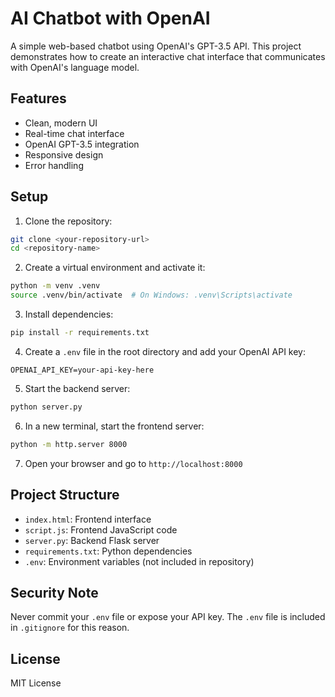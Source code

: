 # AI Chatbot with OpenAI

A simple web-based chatbot using OpenAI's GPT-3.5 API. This project demonstrates how to create an interactive chat interface that communicates with OpenAI's language model.

## Features

- Clean, modern UI
- Real-time chat interface
- OpenAI GPT-3.5 integration
- Responsive design
- Error handling

## Setup

1. Clone the repository:
```bash
git clone <your-repository-url>
cd <repository-name>
```

2. Create a virtual environment and activate it:
```bash
python -m venv .venv
source .venv/bin/activate  # On Windows: .venv\Scripts\activate
```

3. Install dependencies:
```bash
pip install -r requirements.txt
```

4. Create a `.env` file in the root directory and add your OpenAI API key:
```
OPENAI_API_KEY=your-api-key-here
```

5. Start the backend server:
```bash
python server.py
```

6. In a new terminal, start the frontend server:
```bash
python -m http.server 8000
```

7. Open your browser and go to `http://localhost:8000`

## Project Structure

- `index.html`: Frontend interface
- `script.js`: Frontend JavaScript code
- `server.py`: Backend Flask server
- `requirements.txt`: Python dependencies
- `.env`: Environment variables (not included in repository)

## Security Note

Never commit your `.env` file or expose your API key. The `.env` file is included in `.gitignore` for this reason.

## License

MIT License 